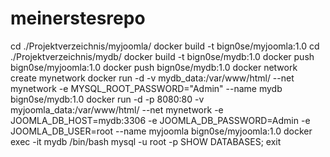 # meinerstesrepo
cd ./Projektverzeichnis/myjoomla/
docker build -t bign0se/myjoomla:1.0
cd ./Projektverzeichnis/mydb/
docker build -t bign0se/mydb:1.0
docker push bign0se/myjoomla:1.0
docker push bign0se/mydb:1.0
docker network create mynetwork
docker run -d -v mydb_data:/var/www/html/ --net mynetwork -e MYSQL_ROOT_PASSWORD="Admin" --name mydb bign0se/mydb:1.0
docker run -d -p 8080:80 -v myjoomla_data:/var/www/html/ --net mynetwork -e JOOMLA_DB_HOST=mydb:3306 -e JOOMLA_DB_PASSWORD=Admin -e JOOMLA_DB_USER=root --name myjoomla bign0se/myjoomla:1.0
docker exec -it mydb /bin/bash
mysql -u root -p 
SHOW DATABASES;
exit
